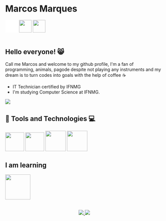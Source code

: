 # Marcos Marques
<div>
<a href="https://instagram.com/marcosd_marques" target="_blank"><img src="https://raw.githubusercontent.com/Aakarsh-B/trying-repos/master/insta.svg" width="40" height="40" target="_blank"></a>
<a href = "mailto:mdmarques70@gmail.com"><img src="https://www.freeiconspng.com/thumbs/gmail-icon/gmail-logo-icon-2.png" width="40" height="40" target="_blank"></a>
<a href="https://marcosdmarques.blogspot.com/" target="_blank"><img src="https://logosmarcas.net/wp-content/uploads/2021/08/Blogger-Logo.png" width="40" height="40" target="_blank"></a>
</div>
</br>

## Hello everyone! :smile_cat: 
Call me Marcos and welcome to my github profile, I'm a fan of programming, animals, pagode despite not playing any instruments and my dream is to turn codes into goals with the help of coffee :coffee:
 * IT Technician certified by IFNMG
 * I'm studying Computer Science at IFNMG.
 
  <img src="https://c.tenor.com/zKFmUDxsLnsAAAAC/coffee-cat.gif" width="150">
 
## :hammer: Tools and Technologies :computer:
<div>
<img src="https://cdn.jsdelivr.net/gh/devicons/devicon/icons/c/c-original.svg" width="60" height="60"/>
<img src="https://cdn.jsdelivr.net/gh/devicons/devicon/icons/csharp/csharp-original.svg" width="60" height="60"/>
<img src="https://cdn.jsdelivr.net/gh/devicons/devicon/icons/html5/html5-original-wordmark.svg" width="65" height="65"/>
<img src="https://cdn.jsdelivr.net/gh/devicons/devicon/icons/css3/css3-original-wordmark.svg" width="65" height="65"/>
</div>

## I am learning
<img src="https://cdn.jsdelivr.net/gh/devicons/devicon/icons/python/python-original-wordmark.svg" width="80" height="80"/>


<!--Status no GitHub-->
##
<p align="center">
<a href="https://github.com/MarcosMMarques">
<img height="140em" src="https://github-readme-stats-eight-theta.vercel.app/api?username=MarcosMMarques&show_icons=true&theme=algolia&include_all_commits=true&count_private=true"/>
<img height="140em" src="https://github-readme-stats-eight-theta.vercel.app/api/top-langs/?username=MarcosMMarques&layout=compact&langs_count=8&theme=algolia"/>
 </a>
</p>
 
